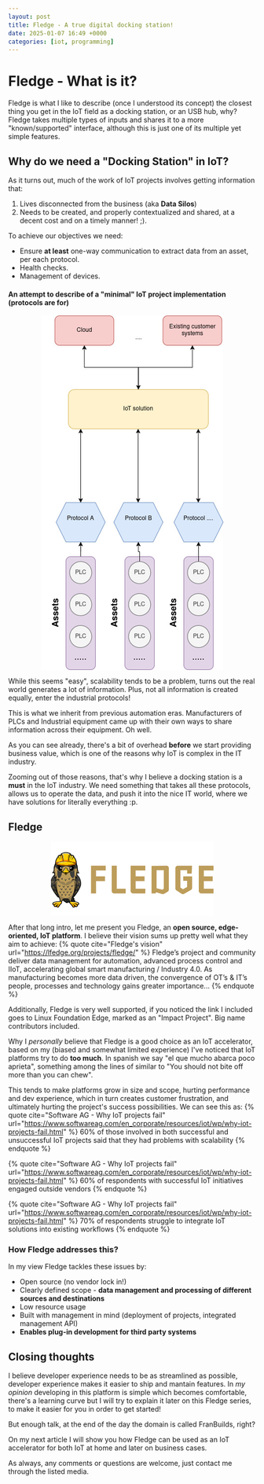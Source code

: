 ```yaml
---
layout: post
title: Fledge - A true digital docking station!
date: 2025-01-07 16:49 +0000
categories: [iot, programming]
---
```

# Fledge - What is it?
Fledge is what I like to describe (once I understood its concept) the closest thing you get in the IoT field as a docking station, or an USB hub, why? Fledge takes multiple types of inputs and shares it to a more "known/supported" interface, although this is just one of its multiple yet simple features.


## Why do we need a "Docking Station" in IoT?
As it turns out, much of the work of IoT projects involves getting information that:
1. Lives disconnected from the business (aka **Data Silos**)
2. Needs to be created, and properly contextualized and shared, at a decent cost and on a timely manner! ;).

To achieve our objectives we need: 
* Ensure **at least** one-way communication to extract data from an asset, per each protocol.
* Health checks.
* Management of devices.

#### An attempt to describe of a "minimal" IoT project implementation (protocols are for)

<a href="/assets/img/posts/iot-arch.jpg" style='display: flex; justify-content: center' data-lity>
  <img src="/assets/img/posts/iot-arch.jpg"/>
</a>


While this seems "easy", scalability tends to be a problem, turns out the real world generates a lot of information. Plus, not all information is created equally, enter the industrial protocols!

This is what we inherit from previous automation eras. Manufacturers of PLCs and Industrial equipment came up with their own ways to share information across their equipment. Oh well. 

As you can see already, there's a bit of overhead **before** we start providing business value, which is one of the reasons why IoT is complex in the IT industry. 

Zooming out of those reasons, that's why I believe a docking station is a **must** in the IoT industry. We need something that takes all these protocols, allows us to operate the data, and push it into the nice IT world, where we have solutions for literally everything :p.

## Fledge
<a href="/assets/img/posts/fledge.png" style='display: flex; justify-content: center' data-lity>
  <img src="/assets/img/posts/fledge.png"/>
</a>

After that long intro, let me present you Fledge, an **open source, edge-oriented, IoT platform**.
I believe their vision sums up pretty well what they aim to achieve:
{% quote cite="Fledge's vision"
   url="https://lfedge.org/projects/fledge/"
%}
  Fledge’s project and community deliver data management for automation, advanced process control and IIoT, accelerating global smart manufacturing / Industry 4.0. As manufacturing becomes more data driven, the convergence of OT’s & IT’s people, processes and technology gains greater importance...
{% endquote %}

Additionally, Fledge is very well supported, if you noticed the link I included goes to Linux Foundation Edge, marked as an "Impact Project". Big name contributors included. 

Why I *personally* believe that Fledge is a good choice as an IoT accelerator, based on my (biased and somewhat limited experience) I've noticed that IoT platforms try to do **too much**. In spanish we say "el que mucho abarca poco aprieta", something among the lines of similar to "You should not bite off more than you can chew". 

This tends to make platforms grow in size and scope, hurting performance and dev experience, which in turn creates customer frustration, and ultimately hurting the project's success possibilities. We can see this as:
{% quote cite="Software AG - Why IoT projects fail"
   url="https://www.softwareag.com/en_corporate/resources/iot/wp/why-iot-projects-fail.html"
%}
60% of those involved in both successful and unsuccessful IoT projects said that they had problems with scalability
{% endquote %} 

{% quote cite="Software AG - Why IoT projects fail"
   url="https://www.softwareag.com/en_corporate/resources/iot/wp/why-iot-projects-fail.html"
%}
60% of respondents with successful IoT initiatives engaged outside vendors
{% endquote %} 

{% quote cite="Software AG - Why IoT projects fail"
   url="https://www.softwareag.com/en_corporate/resources/iot/wp/why-iot-projects-fail.html"
%}
70% of respondents struggle to integrate IoT solutions into existing workflows
{% endquote %} 

### How Fledge addresses this?
In my view Fledge tackles these issues by: 
* Open source (no vendor lock in!)
* Clearly defined scope - **data management and processing of different sources and destinations**
* Low resource usage
* Built with management in mind (deployment of projects, integrated management API)
* **Enables plug-in development for third party systems**

## Closing thoughts
I believe developer experience needs to be as streamlined as possible, developer experience makes it easier to ship and mantain features. In *my opinion* developing in this platform is simple which becomes comfortable, there's a learning curve but I will try to explain it later on this Fledge series, to make it easier for you in order to get started!

But enough talk, at the end of the day the domain is called FranBuilds, right?

On my next article I will show you how Fledge can be used as an IoT accelerator for both IoT at home and later on business cases.

As always, any comments or questions are welcome, just contact me through the listed media.

